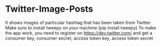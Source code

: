 # Twitter-Image-Posts
It shows images of particular hashtag that has been taken from Twitter.
Make sure to install tweepy on your machine (pip install tweepy)
To make the app work, you need to register on https://dev.twitter.com/ and get a consumer key, consumer secret, access token key, access token secret
